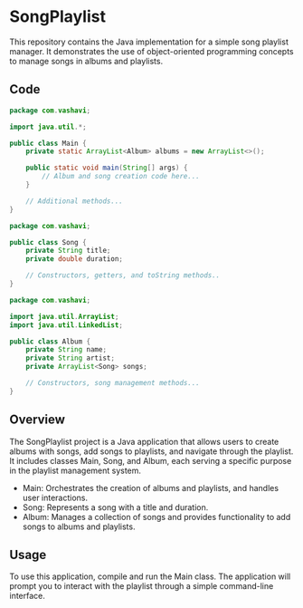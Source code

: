# SongPlaylist

This repository contains the Java implementation for a simple song playlist manager. It demonstrates the use of object-oriented programming concepts to manage songs in albums and playlists.

## Code

```java
package com.vashavi;

import java.util.*;

public class Main {
    private static ArrayList<Album> albums = new ArrayList<>();

    public static void main(String[] args) {
        // Album and song creation code here...
    }

    // Additional methods...
}

package com.vashavi;

public class Song {
    private String title;
    private double duration;

    // Constructors, getters, and toString methods..
}

package com.vashavi;

import java.util.ArrayList;
import java.util.LinkedList;

public class Album {
    private String name;
    private String artist;
    private ArrayList<Song> songs;

    // Constructors, song management methods...
}
```

## Overview

The SongPlaylist project is a Java application that allows users to create albums with songs, add songs to playlists, and navigate through the playlist. It includes classes Main, Song, and Album, each serving a specific purpose in the playlist management system.

- Main: Orchestrates the creation of albums and playlists, and handles user interactions.
- Song: Represents a song with a title and duration.
- Album: Manages a collection of songs and provides functionality to add songs to albums and playlists.

## Usage

To use this application, compile and run the Main class. The application will prompt you to interact with the playlist through a simple command-line interface.

